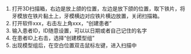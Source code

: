 1. 打开3D扫描箱，右边是放上颌的位置，左边是放下颌的位置，取下铁片，将牙模放在铁片黏土上，牙模横边对应铁片横边放置，关闭扫描箱。
2. 打开软件xxx，右击左上角xxx，“创建患者”
3. 输入患者ID，ID随意设置，可以以日期或者自己记住的名字
4. 在患者ID上右击，选择“创建模型组”
5. 出现模型组后，在空白位置双击鼠标左键，进入扫描中

